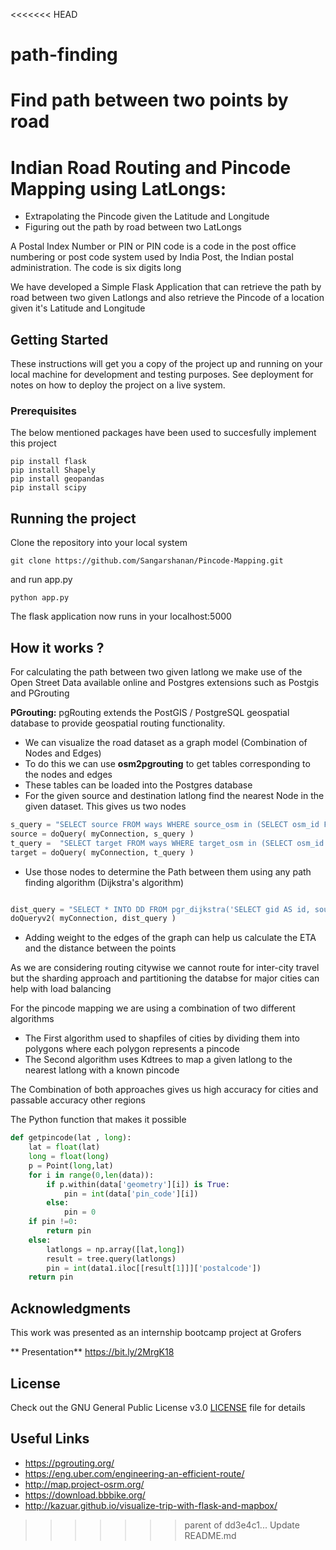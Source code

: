 <<<<<<< HEAD
# path-finding
Find path between two points by road
=======
# Indian Road Routing and Pincode Mapping using LatLongs:

- Extrapolating the Pincode given the Latitude and Longitude 
- Figuring out the path by road between two LatLongs 

A Postal Index Number or PIN or PIN code is a code in the post office numbering or post code system used by India Post, the Indian postal administration. The code is six digits long

We have developed a Simple Flask Application that can retrieve the path by road between two given Latlongs and also retrieve the Pincode of a location given it's Latitude and Longitude 

## Getting Started

These instructions will get you a copy of the project up and running on your local machine for development and testing purposes. See deployment for notes on how to deploy the project on a live system.

### Prerequisites

The below mentioned packages have been used to succesfully implement this project 

```
pip install flask
pip install Shapely
pip install geopandas
pip install scipy
```

## Running the project

Clone the repository into your local system

```
git clone https://github.com/Sangarshanan/Pincode-Mapping.git
```

and run app.py 

```
python app.py
```
The flask application now runs in your localhost:5000

## How it works ?

For calculating the path between two given latlong we make use of the Open Street Data available online and Postgres extensions such as Postgis and  PGrouting 

**PGrouting:** pgRouting extends the PostGIS / PostgreSQL geospatial database to provide geospatial routing functionality.

- We can visualize the road dataset as a graph model (Combination of Nodes and Edges)
- To do this we can use **osm2pgrouting** to get tables corresponding to the nodes and edges 
- These tables can be loaded into the Postgres database  
- For the given source and destination latlong find the nearest Node in the given dataset. This gives us two nodes  

```python
s_query = "SELECT source FROM ways WHERE source_osm in (SELECT osm_id FROM ways_vertices_pgr ORDER BY the_geom <-> ST_GeometryFromText('{}',4326) LIMIT 1) LIMIT 1".format(s_geom)
source = doQuery( myConnection, s_query )
t_query =  "SELECT target FROM ways WHERE target_osm in (SELECT osm_id FROM ways_vertices_pgr ORDER BY the_geom <-> ST_GeometryFromText('{}',4326) LIMIT 1) LIMIT 1 ".format(t_geom)
target = doQuery( myConnection, t_query )
```

- Use those nodes to determine the Path between them using any path finding algorithm (Dijkstra's algorithm)

```python

dist_query = "SELECT * INTO DD FROM pgr_dijkstra('SELECT gid AS id, source, target, length AS cost FROM ways',{}, {},directed := false)".format(source[0][0], target[0][0])
doQueryv2( myConnection, dist_query )
```
- Adding weight to the edges of the graph can help us calculate the ETA and the distance between the points

As we are considering routing citywise we cannot route for inter-city travel but the sharding approach and partitioning  the databse for major cities can help with load balancing 


For the pincode mapping we are using a combination of two different algorithms 

+ The First algorithm used to shapfiles of cities by dividing them into polygons where each polygon represents a pincode 
+ The Second algorithm uses Kdtrees to map a given latlong to the nearest latlong with a known pincode 

The Combination of both approaches gives us high accuracy for cities and passable accuracy other regions 

The Python function that makes it possible 

```python
def getpincode(lat , long):
    lat = float(lat)
    long = float(long)
    p = Point(long,lat)
    for i in range(0,len(data)):
        if p.within(data['geometry'][i]) is True:
            pin = int(data['pin_code'][i])
        else:
            pin = 0
    if pin !=0:
        return pin
    else:
        latlongs = np.array([lat,long])
        result = tree.query(latlongs)
        pin = int(data1.iloc[[result[1]]]['postalcode'])       
    return pin

```


## Acknowledgments

This work was presented as an internship bootcamp project at Grofers <a href="https://grofers.com">
 <img src="https://is3-ssl.mzstatic.com/image/thumb/Purple124/v4/bf/50/e3/bf50e389-fd69-8e41-6149-1831b467ec90/AppIcon-0-1x_U007emarketing-0-0-85-220-5.png/246x0w.jpg" data-canonical-src="https://is3-ssl.mzstatic.com/image/thumb/Purple124/v4/bf/50/e3/bf50e389-fd69-8e41-6149-1831b467ec90/AppIcon-0-1x_U007emarketing-0-0-85-220-5.png/246x0w.jpg" width="13" height="13" /> </a>
 
** Presentation** https://bit.ly/2MrgK18



## License

Check out the GNU General Public License v3.0 [LICENSE](LICENSE) file for details

## Useful Links 

- https://pgrouting.org/
- https://eng.uber.com/engineering-an-efficient-route/ 
- http://map.project-osrm.org/
- https://download.bbbike.org/
- http://kazuar.github.io/visualize-trip-with-flask-and-mapbox/
      

>>>>>>> parent of dd3e4c1... Update README.md
